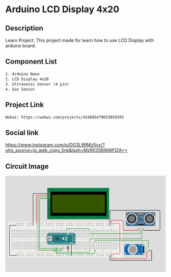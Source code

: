 # Arduino LCD Display 4x20

## Description
Learn Project. This project made for learn how to use LCD Display with arduino board.
## Component List
```
1. Arduino Nano
2. LCD Display 4x20
3. Ultrasonic Sensor (4 pin)
4. Gas Sensor
```

## Project Link
```
Wokwi: https://wokwi.com/projects/424685479033659393
```

## Social link
https://www.instagram.com/p/DG3L99Mz5yx/?utm_source=ig_web_copy_link&igsh=MzRlODBiNWFlZA==

## Circuit Image
<img src = "cc.png">
